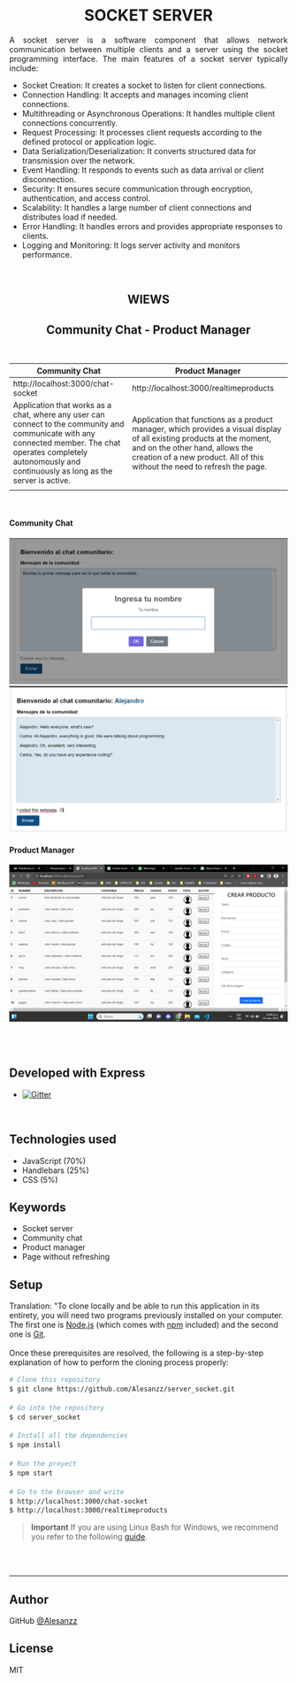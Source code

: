<h1 align="center">
SOCKET SERVER
</h1> 

<p align="justify">A socket server is a software component that allows network communication between multiple clients and a server using the socket programming interface. The main features of a socket server typically include:

- Socket Creation: It creates a socket to listen for client connections.
- Connection Handling: It accepts and manages incoming client connections.
- Multithreading or Asynchronous Operations: It handles multiple client connections concurrently.
- Request Processing: It processes client requests according to the defined protocol or application logic.
- Data Serialization/Deserialization: It converts structured data for transmission over the network.
- Event Handling: It responds to events such as data arrival or client disconnection.
- Security: It ensures secure communication through encryption, authentication, and access control.
- Scalability: It handles a large number of client connections and distributes load if needed.
- Error Handling: It handles errors and provides appropriate responses to clients.
- Logging and Monitoring: It logs server activity and monitors performance.</p>
<br>

<h2 align="center">
WIEWS
</h2>
<h2 align="center">
Community Chat - Product Manager
</h2>
<br>

| Community Chat | Product Manager |
| --- | --- |
| http://localhost:3000/chat-socket | http://localhost:3000/realtimeproducts |
| Application that works as a chat, where any user can connect to the community and communicate with any connected member. The chat operates completely autonomously and continuously as long as the server is active. | Application that functions as a product manager, which provides a visual display of all existing products at the moment, and on the other hand, allows the creation of a new product. All of this without the need to refresh the page. |
|  ||  |

<br>
<h4>Community Chat</h4>

![screenshot1](./public/images/chat-home.png)
![screenshot2](./public/images/chat-working.png)
<h4>Product Manager</h4>

![screenshot3](./public/images/products-home.png)

 <br> <br>
##  Developed with Express
  - <a href="https://www.npmjs.com/package/express">
    <img src="https://badge.fury.io/js/express.svg"
         alt="Gitter">
  </a>
  
  <br>

## Technologies used

- JavaScript (70%)
- Handlebars (25%)
- CSS (5%)

## Keywords

- Socket server
- Community chat
- Product manager
- Page without refreshing

## Setup

Translation: "To clone locally and be able to run this application in its entirety, you will need two programs previously installed on your computer. The first one is [Node.js](https://nodejs.org/en/download/) (which comes with [npm](http://npmjs.com) included) and the second one is [Git](https://git-scm.com).
<br>
<br>
Once these prerequisites are resolved, the following is a step-by-step explanation of how to perform the cloning process properly:

```bash
# Clone this repository
$ git clone https://github.com/Alesanzz/server_socket.git

# Go into the repository
$ cd server_socket

# Install all the dependencies
$ npm install

# Run the proyect
$ npm start

# Go to the browser and write
$ http://localhost:3000/chat-socket
$ http://localhost:3000/realtimeproducts
```

> **Important**
> If you are using Linux Bash for Windows, we recommend you refer to the following [guide](https://www.howtogeek.com/261575/how-to-run-graphical-linux-desktop-applications-from-windows-10s-bash-shell/).



<br><br>

---

 
## Author

GitHub [@Alesanzz](https://github.com/Alesanzz)  

## License

MIT